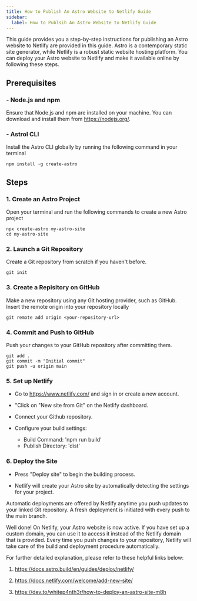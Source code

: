 ```yaml
---
title: How to Publish An Astro Website to Netlify Guide
sidebar:
  label: How to Publsih An Astro Website to Netlify Guide
---
```


This guide provides you a step-by-step instructions for publishing an Astro website to Netlify are
provided in this guide. Astro is a contemporary static site generator, while Netlify is a robust
static website hosting platform. You can deploy your Astro website to Netlify and make it available
online by following these steps.

## Prerequisites

### - Node.js and npm

Ensure that Node.js and npm are installed on your machine. You can download and install them from
https://nodejs.org/.

### - Astrol CLI

Install the Astro CLI globally by running the following command in your terminal

```shell
npm install -g create-astro
```

## Steps

### 1. Create an Astro Project

Open your terminal and run the following commands to create a new Astro project

```shell
npx create-astro my-astro-site
cd my-astro-site
```

### 2. Launch a Git Repository

Create a Git repository from scratch if you haven't before.

```shell
git init
```

### 3. Create a Repisitory on GitHub

Make a new repository using any Git hosting provider, such as GitHub. Insert the remote origin into
your repository locally

```shell
git remote add origin <your-repository-url>
```

### 4. Commit and Push to GitHub

Push your changes to your GitHub repository after committing them.

```shell
git add .
git commit -m "Initial commit"
git push -u origin main
```

### 5. Set up Netlify

- Go to https://www.netlify.com/ and sign in or create a new account.

- "Click on "New site from Git" on the Netlify dashboard.

- Connect your Github repository.

- Configure your build settings:
  - Build Command: 'npm run build'
  - Publish Directory: 'dist'

### 6. Deploy the Site

- Press "Deploy site" to begin the building process.

- Netlify will create your Astro site by automatically detecting the settings for your project.

Automatic deployments are offered by Netlify anytime you push updates to your linked Git repository.
A fresh deployment is initiated with every push to the main branch.

Well done! On Netlify, your Astro website is now active. If you have set up a custom domain, you can
use it to access it instead of the Netlify domain that is provided. Every time you push changes to
your repository, Netlify will take care of the build and deployment procedure automatically.

For further detailed explanation, please refer to these helpful links below:

1. https://docs.astro.build/en/guides/deploy/netlify/

2. https://docs.netlify.com/welcome/add-new-site/

3. https://dev.to/whitep4nth3r/how-to-deploy-an-astro-site-m8h